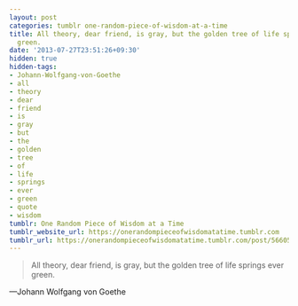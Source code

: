 ```yaml
---
layout: post
categories: tumblr one-random-piece-of-wisdom-at-a-time
title: All theory, dear friend, is gray, but the golden tree of life springs ever
  green.
date: '2013-07-27T23:51:26+09:30'
hidden: true
hidden-tags:
- Johann-Wolfgang-von-Goethe
- all
- theory
- dear
- friend
- is
- gray
- but
- the
- golden
- tree
- of
- life
- springs
- ever
- green
- quote
- wisdom
tumblr: One Random Piece of Wisdom at a Time
tumblr_website_url: https://onerandompieceofwisdomatatime.tumblr.com
tumblr_url: https://onerandompieceofwisdomatatime.tumblr.com/post/56605379767/all-theory-dear-friend-is-gray-but-the-golden
---
```

> All theory, dear friend, is gray, but the golden tree of life springs ever green.

—Johann Wolfgang von Goethe
